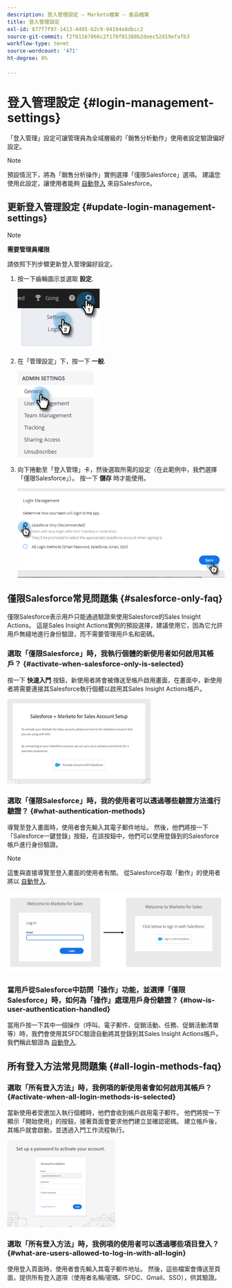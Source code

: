 ```yaml
---
description: 登入管理設定 — Marketo檔案 — 產品檔案
title: 登入管理設定
exl-id: 077f7f97-1413-4495-b2c9-94194e8dbcc2
source-git-commit: f2f81167066c2f170f81308b2deec52d19efafb3
workflow-type: tm+mt
source-wordcount: '471'
ht-degree: 0%

---
```


# 登入管理設定 {#login-management-settings}

「登入管理」設定可讓管理員為全域層級的「銷售分析動作」使用者設定驗證偏好設定。

>[!NOTE]
>
>預設情況下，將為「銷售分析操作」實例選擇「僅限Salesforce」選項。 建議您使用此設定，讓使用者能夠 [自動登入](/help/marketo/product-docs/marketo-sales-insight/actions/admin/auto-login-from-salesforce.md) 來自Salesforce。

## 更新登入管理設定 {#update-login-management-settings}

>[!NOTE]
>
>**需要管理員權限**

請依照下列步驟更新登入管理偏好設定。

1. 按一下齒輪圖示並選取 **設定**.

   ![](assets/login-management-settings-1.png)

1. 在「管理設定」下，按一下 **一般**.

   ![](assets/login-management-settings-2.png)

1. 向下捲動至「登入管理」卡，然後選取所需的設定（在此範例中，我們選擇「僅限Salesforce」）。 按一下 **儲存** 時才能使用。

   ![](assets/login-management-settings-3.png)

## 僅限Salesforce常見問題集 {#salesforce-only-faq}

僅限Salesforce表示用戶只能通過驗證來使用Salesforce的Sales Insight Actions。 這是Sales Insight Actions實例的預設選擇，建議使用它，因為它允許用戶無縫地進行身份驗證，而不需要管理用戶名和密碼。

### 選取「僅限Salesforce」時，我執行個體的新使用者如何啟用其帳戶？ {#activate-when-salesforce-only-is-selected}

按一下 **快速入門** 按鈕，新使用者將會被傳送至帳戶啟用畫面，在畫面中，新使用者將需要連接其Salesforce執行個體以啟用其Sales Insight Actions帳戶。

![](assets/login-management-settings-4.png)

### 選取「僅限Salesforce」時，我的使用者可以透過哪些驗證方法進行驗證？ {#what-authentication-methods}

導覽至登入畫面時，使用者會先輸入其電子郵件地址。 然後，他們將按一下「Salesforce一鍵登錄」按鈕，在該按鈕中，他們可以使用登錄到的Salesforce帳戶進行身份驗證。

>[!NOTE]
>
>這隻與直接導覽至登入畫面的使用者有關。 從Salesforce存取「動作」的使用者將以 [自動登入](/help/marketo/product-docs/marketo-sales-insight/actions/admin/auto-login-from-salesforce.md).

![](assets/login-management-settings-5.png)

### 當用戶從Salesforce中訪問「操作」功能，並選擇「僅限Salesforce」時，如何為「操作」處理用戶身份驗證？ {#how-is-user-authentication-handled}

當用戶按一下其中一個操作（呼叫、電子郵件、促銷活動、任務、促銷活動清單等）時，我們會使用其SFDC驗證自動將其登錄到其Sales Insight Actions帳戶。 我們稱此驗證為 [自動登入](/help/marketo/product-docs/marketo-sales-insight/actions/admin/auto-login-from-salesforce.md).

## 所有登入方法常見問題集 {#all-login-methods-faq}

### 選取「所有登入方法」時，我例項的新使用者會如何啟用其帳戶？ {#activate-when-all-login-methods-is-selected}

當新使用者受邀加入執行個體時，他們會收到帳戶啟用電子郵件。 他們將按一下顯示「開始使用」的按鈕，接著頁面會要求他們建立並確認密碼。 建立帳戶後，其帳戶就會啟動，並透過入門工作流程執行。

![](assets/login-management-settings-6.png)

### 選取「所有登入方法」時，我例項的使用者可以透過哪些項目登入？ {#what-are-users-allowed-to-log-in-with-all-login}

使用登入頁面時，使用者會先輸入其電子郵件地址。 然後，這些檔案會傳送至頁面，提供所有登入選項（使用者名稱/密碼、SFDC、Gmail、SSO），供其驗證。
